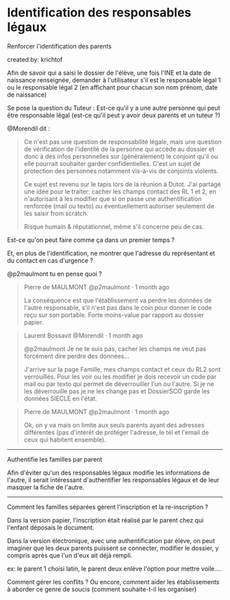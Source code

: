 # Identification des responsables légaux

Renforcer l'identification des parents 

created by: krichtof

Afin de savoir qui a saisi le dossier de l'élève, une fois l'INE et la date de naissance renseignée, demander à l'utilisateur s'il est le responsable légal 1 ou le responsable légal 2 (en affichant pour chacun son nom prénom, date de naissance)

Se pose la question du Tuteur : Est-ce qu'il y a une autre personne qui peut être responsable légal (est-ce qu'il peut y avoir deux parents et un tuteur ?)

@Morendil dit :

> Ce n'est pas une question de responsabilité légale, mais une question de vérification de l'identité de la personne qui accède au dossier et donc à des infos personnelles sur (généralement) le conjoint qu'il ou elle pourrait souhaiter garder confidentielles. C'est un sujet de protection des personnes notamment vis-à-vis de conjoints violents.
> 
> Ce sujet est revenu sur le tapis lors de la réunion à Dutot. J'ai partagé une idée pour le traiter: cacher les champs contact des RL 1 et 2, en n'autorisant à les modifier que si on passe une authentification renforcée (mail ou texto) ou éventuellement autoriser seulement de les saisir from scratch.
> 
> Risque humain & réputationnel, même s'il concerne peu de cas.


Est-ce qu'on peut faire comme ça dans un premier temps ?

Et, en plus de l'identification, ne montrer que l'adresse du représentant et du contact en cas d'urgence ?

@p2maulmont  tu en pense quoi ?


>  Pierre de MAULMONT @p2maulmont · 1 month ago
> 
> 
> La conséquence est que l'établissement va perdre les données de l'autre responsable, s'il n'est pas dans le coin pour donner le code reçu sur son portable. Forte moins-value par rapport au dossier papier.

>  Laurent Bossavit @Morendil · 1 month ago
> 
> @p2maulmont Je ne te suis pas, cacher les champs ne veut pas forcément dire perdre des données…
> 
> J'arrive sur la page Famille, mes champs contact et ceux du RL2 sont verrouillés. Pour les voir ou les modifier je dois recevoir un code par mail ou par texto qui permet de déverrouiller l'un ou l'autre. Si je ne les déverrouille pas je ne les change pas et DossierSCO garde les données SIECLE en l'état.


>  Pierre de MAULMONT @p2maulmont · 1 month ago
> 
> Ok, on y va mais on limite aux seuls parents ayant des adresses différentes (pas d'intérêt de protéger l'adresse, le tél et l'email de ceux qui habitent ensemble).

---

 Authentifie les familles par parent

 Afin d'éviter qu'un des responsables légaux modifie les informations de l'autre, il serait intéressant d'authentifier les responsables légaux et de leur masquer la fiche de l'autre.


---

Comment les familles séparées gèrent l'inscription et la re-inscription ?


Dans la version papier, l'inscription était réalisé par le parent chez qui l'enfant déposais le document.

Dans la version électronique, avec une authentification par élève, on peut imaginer que les deux parents puissent se connecter, modifier le dossier, y compris après que l'un d'eux ait déjà rempli.

ex: le parent 1 choisi latin, le parent deux enlève l'option pour mettre voile....

Comment gérer les conflits ?
Ou encore, comment aider les établissements à aborder ce genre de soucis (comment souhaite-t-il les organiser)
